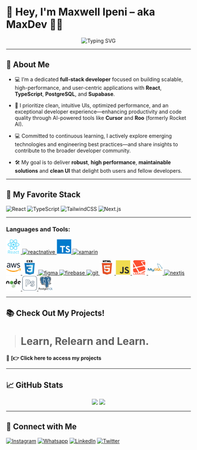 # 👋 Hey, I'm Maxwell Ipeni – aka **MaxDev** 👨‍💻

<div align="center">
 <img src="https://readme-typing-svg.herokuapp.com?font=Noto+Sans&pause=1000&color=89B4FA&center=true&vCenter=true&random=true&width=435&lines=Full+Stack+Dev+%7C+React+Enthusiast;User+Experience+Designer" alt="Typing SVG" />
</div>

---

## 🚀 About Me
 
- 💻 I’m a dedicated **full-stack developer** focused on building scalable, high-performance, and user-centric applications with **React**, **TypeScript**, **PostgreSQL**, and **Supabase**.
- 🧠 I prioritize clean, intuitive UIs, optimized performance, and an exceptional developer experience—enhancing productivity and code quality through AI-powered tools like **Cursor** and **Roo** (formerly Rocket AI).
 
- 💻 Committed to continuous learning, I actively explore emerging technologies and engineering best practices—and share insights to contribute to the broader developer community. 
  
- 🛠️ My goal is to deliver **robust**, **high performance**, **maintainable solutions** and **clean UI** that delight both users and fellow developers.

---

## 🧠 My Favorite Stack

![React](https://img.shields.io/badge/-React-61DAFB?style=for-the-badge&logo=react&logoColor=black)
![TypeScript](https://img.shields.io/badge/-TypeScript-3178C6?style=for-the-badge&logo=typescript)
![TailwindCSS](https://img.shields.io/badge/-Tailwind-06B6D4?style=for-the-badge&logo=tailwindcss)
![Next.js](https://img.shields.io/badge/-Next.js-000000?style=for-the-badge&logo=nextdotjs)

---

<h3 align="left">Languages and Tools:</h3>
 <a href="https://reactjs.org/" target="_blank" rel="noreferrer"> <img src="https://raw.githubusercontent.com/devicons/devicon/master/icons/react/react-original-wordmark.svg" alt="react" width="40" height="40"/> </a> 
  <a href="https://reactnative.dev/" target="_blank" rel="noreferrer"> <img src="https://reactnative.dev/img/header_logo.svg" alt="reactnative" width="40" height="40"/> </a> <a href="https://www.typescriptlang.org/" target="_blank" rel="noreferrer"> <img src="https://raw.githubusercontent.com/devicons/devicon/master/icons/typescript/typescript-original.svg" alt="typescript" width="40" height="40"/> </a> 
  <a href="https://dotnet.microsoft.com/apps/xamarin" target="_blank" rel="noreferrer"> <img src="https://raw.githubusercontent.com/detain/svg-logos/780f25886640cef088af994181646db2f6b1a3f8/svg/xamarin.svg" alt="xamarin" width="40" height="40"/> </a> </p>

<p align="left"> <a href="https://aws.amazon.com" target="_blank" rel="noreferrer"> <img src="https://raw.githubusercontent.com/devicons/devicon/master/icons/amazonwebservices/amazonwebservices-original-wordmark.svg" alt="aws" width="40" height="40"/> </a> 
  <a href="https://www.w3schools.com/css/" target="_blank" rel="noreferrer"> <img src="https://raw.githubusercontent.com/devicons/devicon/master/icons/css3/css3-original-wordmark.svg" alt="css3" width="40" height="40"/> </a> 
  <a href="https://www.figma.com/" target="_blank" rel="noreferrer"> <img src="https://www.vectorlogo.zone/logos/figma/figma-icon.svg" alt="figma" width="40" height="40"/> </a> 
  <a href="https://firebase.google.com/" target="_blank" rel="noreferrer"> <img src="https://www.vectorlogo.zone/logos/firebase/firebase-icon.svg" alt="firebase" width="40" height="40"/> </a> 
  <a href="https://git-scm.com/" target="_blank" rel="noreferrer"> <img src="https://www.vectorlogo.zone/logos/git-scm/git-scm-icon.svg" alt="git" width="40" height="40"/> </a> <a href="https://www.w3.org/html/" target="_blank" rel="noreferrer"> <img src="https://raw.githubusercontent.com/devicons/devicon/master/icons/html5/html5-original-wordmark.svg" alt="html5" width="40" height="40"/> </a>
  <a href="https://developer.mozilla.org/en-US/docs/Web/JavaScript" target="_blank" rel="noreferrer"> <img src="https://raw.githubusercontent.com/devicons/devicon/master/icons/javascript/javascript-original.svg" alt="javascript" width="40" height="40"/> </a> 
  <a href="https://laravel.com/" target="_blank" rel="noreferrer"> <img src="https://raw.githubusercontent.com/devicons/devicon/master/icons/laravel/laravel-plain-wordmark.svg" alt="laravel" width="40" height="40"/> </a> <a href="https://www.mysql.com/" target="_blank" rel="noreferrer"> <img src="https://raw.githubusercontent.com/devicons/devicon/master/icons/mysql/mysql-original-wordmark.svg" alt="mysql" width="40" height="40"/> </a> 
  <a href="https://nextjs.org/" target="_blank" rel="noreferrer"> <img src="https://cdn.worldvectorlogo.com/logos/nextjs-2.svg" alt="nextjs" width="40" height="40"/> </a> <a href="https://nodejs.org" target="_blank" rel="noreferrer"> <img src="https://raw.githubusercontent.com/devicons/devicon/master/icons/nodejs/nodejs-original-wordmark.svg" alt="nodejs" width="40" height="40"/> </a>
  <a href="https://www.photoshop.com/en" target="_blank" rel="noreferrer"> <img src="https://raw.githubusercontent.com/devicons/devicon/master/icons/photoshop/photoshop-line.svg" alt="photoshop" width="40" height="40"/> </a> <a href="https://www.postgresql.org" target="_blank" rel="noreferrer"> <img src="https://raw.githubusercontent.com/devicons/devicon/master/icons/postgresql/postgresql-original-wordmark.svg" alt="postgresql" width="40" height="40"/> </a> 
 
---

## 📚 Check Out My Projects!

> # Learn, Relearn and Learn.

🚨 **[👉 Click here to access my projects**

---

## 📈 GitHub Stats

<div align="center">
  <img src="https://github-readme-stats.vercel.app/api?username=maxwell-ipeni&show_icons=true&theme=react&hide=contribs&count_private=true" />
  <img src="https://github-readme-streak-stats.herokuapp.com/?user=maxwell-ipeni&theme=react" />
</div>

---

## 🤝 Connect with Me

[![Instagram](https://img.shields.io/badge/-Instagram-E4405F?style=flat&logo=instagram&logoColor=white)](https://instagram.com/max_ipeni )
[![Whatsapp](https://img.shields.io/badge/-WHATSAPP-4405F?style=flat&logo=WHATSAPP&logoColor=white)](https://wa.me/254768610735)
[![LinkedIn](https://img.shields.io/badge/-LinkedIn-0077B5?style=flat&logo=linkedin&logoColor=white)](https://linkedin.com/in/maxwel-ipeni)
[![Twitter](https://img.shields.io/badge/-Twitter-1DA1F2?style=flat&logo=twitter&logoColor=white)](https://twitter.com/max_ipeni__)
